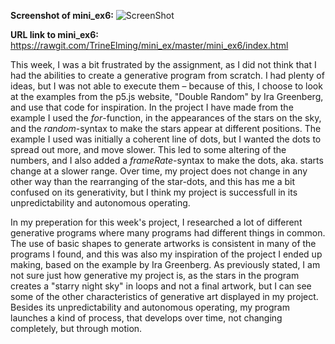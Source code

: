 **Screenshot of mini_ex6:**
![ScreenShot](https://github.com/TrineElming/mini_ex/blob/master/mini_ex6/starrynight.jpg)



**URL link to mini_ex6:**
https://rawgit.com/TrineElming/mini_ex/master/mini_ex6/index.html



This week, I was a bit frustrated by the assignment, as I did not think that I had the abilities to create a generative program from scratch. I had plenty of ideas, but I was not able to execute them – because of this, I choose to look at the examples from the p5.js website, "Double Random" by Ira Greenberg, and use that code for inspiration. 
In the project I have made from the example I used the *for*-function, in the appearances of the stars on the sky, and the *random*-syntax to make the stars appear at different positions. The example I used was initially a coherent line of dots, but I wanted the dots to spread out more, and move slower. This led to some altering of the numbers, and I also added a *frameRate*-syntax to make the dots, aka. starts change at a slower range.
Over time, my project does not change in any other way than the rearranging of the star-dots, and this has me a bit confused on its generativity, but I think my project is successfull in its unpredictability and autonomous operating.

In my preperation for this week's project, I researched a lot of different generative programs where many programs had different things in common. The use of basic shapes to generate artworks is consistent in many of the programs I found, and this was also my inspiration of the project I ended up making, based on the example by Ira Greenberg. As previously stated, I am not sure just how generative my project is, as the stars in the program creates a "starry night sky" in loops and not a final artwork, but I can see some of the other characteristics of generative art displayed in my project. Besides its unpredictability and autonomous operating, my program launches a kind of process, that develops over time, not changing completely, but through motion.
